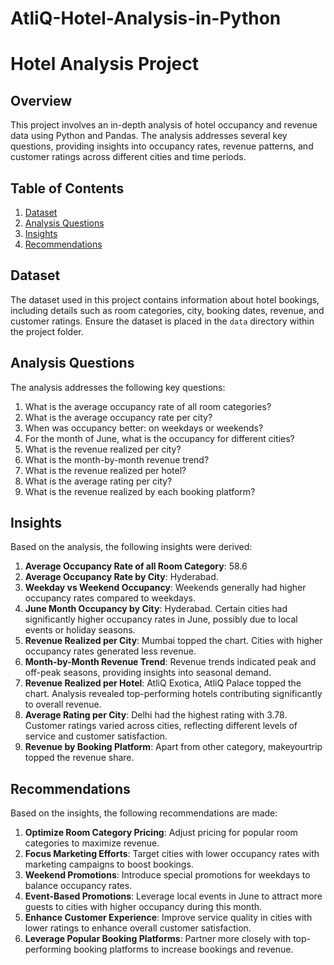 # AtliQ-Hotel-Analysis-in-Python

# Hotel Analysis Project

## Overview
This project involves an in-depth analysis of hotel occupancy and revenue data using Python and Pandas. The analysis addresses several key questions, providing insights into occupancy rates, revenue patterns, and customer ratings across different cities and time periods.

## Table of Contents
1. [Dataset](#dataset)
2. [Analysis Questions](#analysis-questions)
3. [Insights](#insights)
4. [Recommendations](#recommendations)



## Dataset
The dataset used in this project contains information about hotel bookings, including details such as room categories, city, booking dates, revenue, and customer ratings. Ensure the dataset is placed in the `data` directory within the project folder.

## Analysis Questions
The analysis addresses the following key questions:
1. What is the average occupancy rate of all room categories?
2. What is the average occupancy rate per city?
3. When was occupancy better: on weekdays or weekends?
4. For the month of June, what is the occupancy for different cities?
5. What is the revenue realized per city?
6. What is the month-by-month revenue trend?
7. What is the revenue realized per hotel?
8. What is the average rating per city?
9. What is the revenue realized by each booking platform?

## Insights
Based on the analysis, the following insights were derived:
1. **Average Occupancy Rate of all Room Category**: 58.6
2. **Average Occupancy Rate by City**: Hyderabad.
3. **Weekday vs Weekend Occupancy**: Weekends generally had higher occupancy rates compared to weekdays.
4. **June Month Occupancy by City**: Hyderabad. Certain cities had significantly higher occupancy rates in June, possibly due to local events or holiday seasons.
5. **Revenue Realized per City**: Mumbai topped the chart. Cities with higher occupancy rates generated less revenue.
6. **Month-by-Month Revenue Trend**: Revenue trends indicated peak and off-peak seasons, providing insights into seasonal demand.
7. **Revenue Realized per Hotel**: AtliQ Exotica, AtliQ Palace topped the chart. Analysis revealed top-performing hotels contributing significantly to overall revenue.
8. **Average Rating per City**: Delhi had the highest rating with 3.78. Customer ratings varied across cities, reflecting different levels of service and customer satisfaction.
9. **Revenue by Booking Platform**: Apart from other category, makeyourtrip topped the revenue share.

## Recommendations
Based on the insights, the following recommendations are made:
1. **Optimize Room Category Pricing**: Adjust pricing for popular room categories to maximize revenue.
2. **Focus Marketing Efforts**: Target cities with lower occupancy rates with marketing campaigns to boost bookings.
3. **Weekend Promotions**: Introduce special promotions for weekdays to balance occupancy rates.
4. **Event-Based Promotions**: Leverage local events in June to attract more guests to cities with higher occupancy during this month.
5. **Enhance Customer Experience**: Improve service quality in cities with lower ratings to enhance overall customer satisfaction.
6. **Leverage Popular Booking Platforms**: Partner more closely with top-performing booking platforms to increase bookings and revenue.

